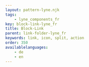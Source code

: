 ```yaml
---
layout: pattern-lyne.njk
tags: 
    - lyne_components_fr
key: block-link-lyne_fr
title: Block-Link
parent: link-folder-lyne_fr
keywords: link, icon, split, action
order: 350
availablelanguages: 
    - de
    - en
---
```


